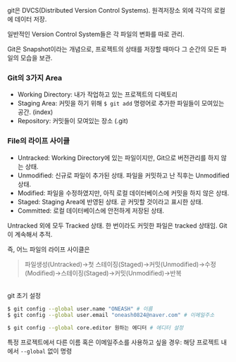 git은 DVCS(Distributed Version Control Systems). 원격저장소 외에 각각의 로컬에 데이터 저장.

일반적인 Version Control System들은 각 파일의 변화를 따로 관리.

Git은 Snapshot이라는 개념으로, 프로젝트의 상태를 저장할 때마다 그 순간의 모든 파일의 모습을 보관.

### Git의 3가지 Area

- Working Directory: 내가 작업하고 있는 프로젝트의 디렉토리
- Staging Area: 커밋을 하기 위해 `$ git add` 명령어로 추가한 파일들이 모여있는 공간. (index)
- Repository: 커밋들이 모여있는 장소 (.git)

### File의 라이프 사이클

- Untracked: Working Directory에 있는 파일이지만, Git으로 버전관리를 하지 않는 상태.
- Unmodified: 신규로 파일이 추가된 상태. 파일을 커밋하고 난 직후는 Unmodified 상태.
- Modified: 파일을 수정하였지만, 아직 로컬 데이터베이스에 커밋을 하지 않은 상태.
- Staged: Staging Area에 반영된 상태. 곧 커밋할 것이라고 표시한 상태.
- Committed: 로컬 데이터베이스에 안전하게 저장된 상태.

Untracked 외에 모두 Tracked 상태. 한 번이라도 커밋한 파일은 tracked 상태임. Git이 계속해서 추적.

즉, 어느 파일의 라이프 사이클은 
> 파일생성(Untracked)→첫 스테이징(Staged)→커밋(Unmodified)→수정(Modified)→스테이징(Staged)→커밋(Unmodified)→반복
>

<br/>
git 초기 설정

```bash
$ git config --global user.name "ONEASH" # 이름
$ git config --global user.email "oneash0824@naver.com" # 이메일주소

$ git config --global core.editor 원하는 에디터 # 에디터 설정
```
특정 프로젝트에서 다른 이름 혹은 이메일주소를 사용하고 싶을 경우: 해당 프로젝트 내에서 `--global` 없이 명령
